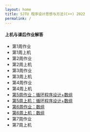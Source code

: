 ```yaml
---
layout: home
title: SJTU 程序设计思想与方法(C++) 2022
permalink: /
---
```

#### 上机与课后作业解答

 - 第1周作业
 - 第1周上机
 - 第2周作业
 - 第2周上机
 - 第3周作业
 - 第3周上机
 - 第4周作业
 - 第4周上机
 - [第5周作业：循环程序设计+数组](_pages/hw5.md)
 - [第5周上机：循环程序设计+数组](_pages/lab5.md)
 - [第6周作业：数组](_pages/hw6.md)
 - [第6周上机：数组](_pages/lab6.md)
 - 第7周作业
 - 第7周上机

